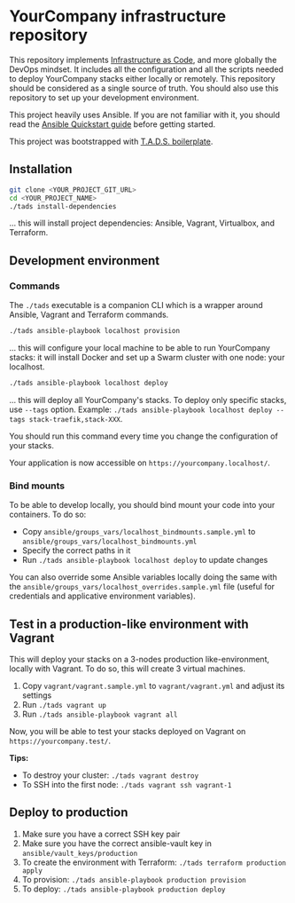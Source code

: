 # YourCompany infrastructure repository

This repository implements [Infrastructure as Code](https://en.wikipedia.org/wiki/Infrastructure_as_code), and more globally the DevOps mindset.
It includes all the configuration and all the scripts needed to deploy YourCompany stacks either locally or remotely.
This repository should be considered as a single source of truth.
You should also use this repository to set up your development environment.

This project heavily uses Ansible. If you are not familiar with it, you should read the [Ansible Quickstart guide](https://docs.ansible.com/ansible/latest/user_guide/quickstart.html) before getting started.

This project was bootstrapped with [T.A.D.S. boilerplate](https://github.com/Thomvaill/tads-boilerplate).

## Installation

```bash
git clone <YOUR_PROJECT_GIT_URL>
cd <YOUR_PROJECT_NAME>
./tads install-dependencies
```

... this will install project dependencies: Ansible, Vagrant, Virtualbox, and Terraform.

## Development environment

### Commands

The `./tads` executable is a companion CLI which is a wrapper around Ansible, Vagrant and Terraform commands.

```bash
./tads ansible-playbook localhost provision
```

... this will configure your local machine to be able to run YourCompany stacks: it will install Docker and set up a Swarm cluster with one node: your localhost.

```bash
./tads ansible-playbook localhost deploy
```

... this will deploy all YourCompany's stacks. To deploy only specific stacks, use `--tags` option. Example: `./tads ansible-playbook localhost deploy --tags stack-traefik,stack-XXX`.

You should run this command every time you change the configuration of your stacks.

Your application is now accessible on `https://yourcompany.localhost/`.

### Bind mounts

To be able to develop locally, you should bind mount your code into your containers. To do so:

- Copy `ansible/groups_vars/localhost_bindmounts.sample.yml` to `ansible/groups_vars/localhost_bindmounts.yml`
- Specify the correct paths in it
- Run `./tads ansible-playbook localhost deploy` to update changes

You can also override some Ansible variables locally doing the same with the `ansible/groups_vars/localhost_overrides.sample.yml` file (useful for credentials and applicative environment variables).

## Test in a production-like environment with Vagrant

This will deploy your stacks on a 3-nodes production like-environment, locally with Vagrant. To do so, this will create 3 virtual machines.

1. Copy `vagrant/vagrant.sample.yml` to `vagrant/vagrant.yml` and adjust its settings
2. Run `./tads vagrant up`
3. Run `./tads ansible-playbook vagrant all`

Now, you will be able to test your stacks deployed on Vagrant on `https://yourcompany.test/`.

**Tips:**

- To destroy your cluster: `./tads vagrant destroy`
- To SSH into the first node: `./tads vagrant ssh vagrant-1`

## Deploy to production

1. Make sure you have a correct SSH key pair
2. Make sure you have the correct ansible-vault key in `ansible/vault_keys/production`
3. To create the environment with Terraform: `./tads terraform production apply`
4. To provision: `./tads ansible-playbook production provision`
5. To deploy: `./tads ansible-playbook production deploy`
